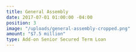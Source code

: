 ```yaml
---
title: General Assembly
date: 2017-07-01 01:00:00 -04:00
position: 3
image: "/uploads/general-assembly-cropped.png"
amount: "$7.5 million"
type: Add-on Senior Secured Term Loan
---
```


